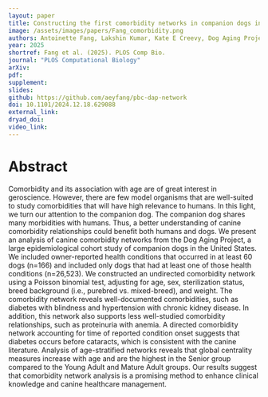 ```yaml
---
layout: paper
title: Constructing the first comorbidity networks in companion dogs in the Dog Aging Project
image: /assets/images/papers/Fang_comorbidity.png
authors: Antoinette Fang, Lakshin Kumar, Kate E Creevy, Dog Aging Project Consortium, Daniel EL Promislow, Jing Ma
year: 2025
shortref: Fang et al. (2025). PLOS Comp Bio.
journal: "PLOS Computational Biology"
arXiv: 
pdf: 
supplement:
slides: 
github: https://github.com/aeyfang/pbc-dap-network
doi: 10.1101/2024.12.18.629088
external_link:
dryad_doi:
video_link:
---
```


# Abstract

Comorbidity and its association with age are of great interest in geroscience. However, there are few model organisms that are well-suited to study comorbidities that will have high relevance to humans. In this light, we turn our attention to the companion dog. The companion dog shares many morbidities with humans. Thus, a better understanding of canine comorbidity relationships could benefit both humans and dogs. We present an analysis of canine comorbidity networks from the Dog Aging Project, a large epidemiological cohort study of companion dogs in the United States. We included owner-reported health conditions that occurred in at least 60 dogs (n=166) and included only dogs that had at least one of those health conditions (n=26,523). We constructed an undirected comorbidity network using a Poisson binomial test, adjusting for age, sex, sterilization status, breed background (i.e., purebred vs. mixed-breed), and weight. The comorbidity network reveals well-documented comorbidities, such as diabetes with blindness and hypertension with chronic kidney disease. In addition, this network also supports less well-studied comorbidity relationships, such as proteinuria with anemia. A directed comorbidity network accounting for time of reported condition onset suggests that diabetes occurs before cataracts, which is consistent with the canine literature. Analysis of age-stratified networks reveals that global centrality measures increase with age and are the highest in the Senior group compared to the Young Adult and Mature Adult groups. Our results suggest that comorbidity network analysis is a promising method to enhance clinical knowledge and canine healthcare management.